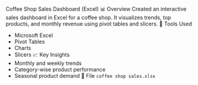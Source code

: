 Coffee Shop Sales Dashboard (Excel)
📊 Overview
Created an interactive sales dashboard in Excel for a coffee shop. It visualizes trends, top products, and monthly revenue using pivot tables and slicers.
🔧 Tools Used
- Microsoft Excel
- Pivot Tables
- Charts
- Slicers
📈 Key Insights
- Monthly and weekly trends
- Category-wise product performance
- Seasonal product demand
📁 File
`coffee shop sales.xlsx`
